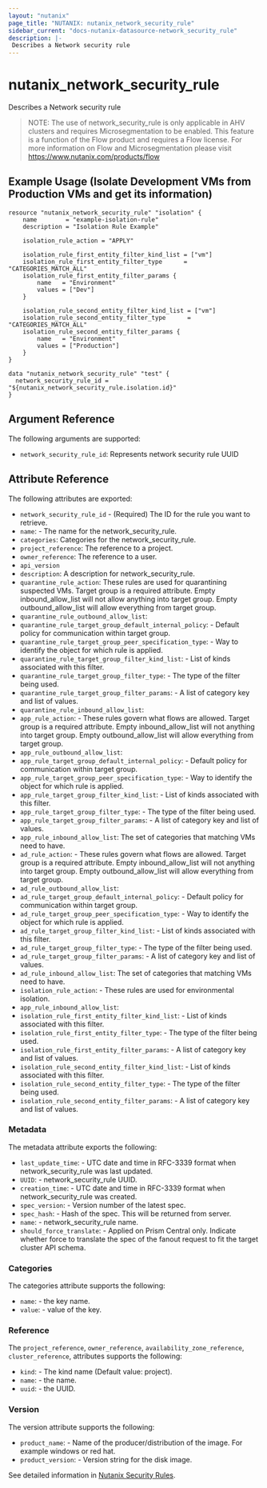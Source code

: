 ```yaml
---
layout: "nutanix"
page_title: "NUTANIX: nutanix_network_security_rule"
sidebar_current: "docs-nutanix-datasource-network_security_rule"
description: |-
 Describes a Network security rule
---
```


# nutanix_network_security_rule

Describes a Network security rule

> NOTE: The use of network_security_rule is only applicable in AHV clusters and requires Microsegmentation to be enabled. This feature is a function of the Flow product and requires a Flow license. For more information on Flow and Microsegmentation please visit https://www.nutanix.com/products/flow

## Example Usage (Isolate Development VMs from Production VMs and get its information)

```hcl
resource "nutanix_network_security_rule" "isolation" {
	name        = "example-isolation-rule"
	description = "Isolation Rule Example"
	
	isolation_rule_action = "APPLY"
	
	isolation_rule_first_entity_filter_kind_list = ["vm"]
	isolation_rule_first_entity_filter_type      = "CATEGORIES_MATCH_ALL"
	isolation_rule_first_entity_filter_params {
		name   = "Environment"
		values = ["Dev"]
	}
	
	isolation_rule_second_entity_filter_kind_list = ["vm"]
	isolation_rule_second_entity_filter_type      = "CATEGORIES_MATCH_ALL"
	isolation_rule_second_entity_filter_params {
		name   = "Environment"
		values = ["Production"]
	}
}

data "nutanix_network_security_rule" "test" {
  network_security_rule_id = "${nutanix_network_security_rule.isolation.id}"
}
```

## Argument Reference

The following arguments are supported:

* `network_security_rule_id`: Represents network security rule UUID

## Attribute Reference

The following attributes are exported:

* `network_security_rule_id` - (Required) The ID for the rule you want to retrieve.
* `name`: - The name for the network_security_rule.
* `categories`: Categories for the network_security_rule.
* `project_reference`: The reference to a project.
* `owner_reference`: The reference to a user.
* `api_version`
* `description`: A description for network_security_rule.
* `quarantine_rule_action`: These rules are used for quarantining suspected VMs. Target group is a required attribute. Empty inbound_allow_list will not allow anything into target group. Empty outbound_allow_list will allow everything from target group.
* `quarantine_rule_outbound_allow_list`:
* `quarantine_rule_target_group_default_internal_policy`: - Default policy for communication within target group.
* `quarantine_rule_target_group_peer_specification_type`: - Way to identify the object for which rule is applied.
* `quarantine_rule_target_group_filter_kind_list`: - List of kinds associated with this filter.
* `quarantine_rule_target_group_filter_type`: - The type of the filter being used.
* `quarantine_rule_target_group_filter_params`: - A list of category key and list of values.
* `quarantine_rule_inbound_allow_list`:
* `app_rule_action`: - These rules govern what flows are allowed. Target group is a required attribute. Empty inbound_allow_list will not anything into target group. Empty outbound_allow_list will allow everything from target group.
* `app_rule_outbound_allow_list`:
* `app_rule_target_group_default_internal_policy`: - Default policy for communication within target group.
* `app_rule_target_group_peer_specification_type`: - Way to identify the object for which rule is applied.
* `app_rule_target_group_filter_kind_list`: - List of kinds associated with this filter.
* `app_rule_target_group_filter_type`: - The type of the filter being used.
* `app_rule_target_group_filter_params`: - A list of category key and list of values.
* `app_rule_inbound_allow_list`: The set of categories that matching VMs need to have.
* `ad_rule_action`: - These rules govern what flows are allowed. Target group is a required attribute. Empty inbound_allow_list will not anything into target group. Empty outbound_allow_list will allow everything from target group.
* `ad_rule_outbound_allow_list`:
* `ad_rule_target_group_default_internal_policy`: - Default policy for communication within target group.
* `ad_rule_target_group_peer_specification_type`: - Way to identify the object for which rule is applied.
* `ad_rule_target_group_filter_kind_list`: - List of kinds associated with this filter.
* `ad_rule_target_group_filter_type`: - The type of the filter being used.
* `ad_rule_target_group_filter_params`: - A list of category key and list of values.
* `ad_rule_inbound_allow_list`: The set of categories that matching VMs need to have.
* `isolation_rule_action`: - These rules are used for environmental isolation.
* `app_rule_inbound_allow_list`:
* `isolation_rule_first_entity_filter_kind_list`: - List of kinds associated with this filter.
* `isolation_rule_first_entity_filter_type`: - The type of the filter being used.
* `isolation_rule_first_entity_filter_params`: - A list of category key and list of values.
* `isolation_rule_second_entity_filter_kind_list`: - List of kinds associated with this filter.
* `isolation_rule_second_entity_filter_type`: - The type of the filter being used.
* `isolation_rule_second_entity_filter_params`: - A list of category key and list of values.

### Metadata

The metadata attribute exports the following:

* `last_update_time`: - UTC date and time in RFC-3339 format when network_security_rule was last updated.
* `UUID`: - network_security_rule UUID.
* `creation_time`: - UTC date and time in RFC-3339 format when network_security_rule was created.
* `spec_version`: - Version number of the latest spec.
* `spec_hash`: - Hash of the spec. This will be returned from server.
* `name`: - network_security_rule name.
* `should_force_translate`: - Applied on Prism Central only. Indicate whether force to translate the spec of the fanout request to fit the target cluster API schema.

### Categories

The categories attribute supports the following:

* `name`: - the key name.
* `value`: - value of the key.

### Reference

The `project_reference`, `owner_reference`, `availability_zone_reference`, `cluster_reference`, attributes supports the following:

* `kind`: - The kind name (Default value: project).
* `name`: - the name.
* `uuid`: - the UUID.

### Version

The version attribute supports the following:

* `product_name`: - Name of the producer/distribution of the image. For example windows or red hat.
* `product_version`: - Version string for the disk image.

See detailed information in [Nutanix Security Rules](https://www.nutanix.dev/reference/prism_central/v3/api/network-security-rules/getnetworksecurityrulesuuid).
